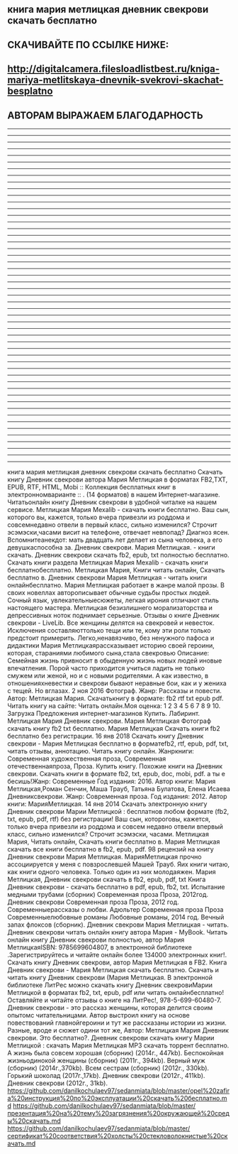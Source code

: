 книга мария метлицкая дневник свекрови скачать бесплатно
--------------------------------------------------
СКАЧИВАЙТЕ ПО ССЫЛКЕ НИЖЕ:
--------------------------------------------------
http://digitalcamera.filesloadlistbest.ru/kniga-mariya-metlitskaya-dnevnik-svekrovi-skachat-besplatno
--------------------------------------------------
АВТОРАМ ВЫРАЖАЕМ БЛАГОДАРНОСТЬ
--------------------------------------------------
--------------------------------------------------
--------------------------------------------------
--------------------------------------------------
--------------------------------------------------
--------------------------------------------------
--------------------------------------------------
--------------------------------------------------
--------------------------------------------------
--------------------------------------------------
--------------------------------------------------
--------------------------------------------------
--------------------------------------------------
--------------------------------------------------
--------------------------------------------------
--------------------------------------------------
--------------------------------------------------
--------------------------------------------------
--------------------------------------------------
--------------------------------------------------
--------------------------------------------------
--------------------------------------------------
--------------------------------------------------
--------------------------------------------------
--------------------------------------------------
--------------------------------------------------
--------------------------------------------------
--------------------------------------------------
--------------------------------------------------
--------------------------------------------------
--------------------------------------------------
--------------------------------------------------
--------------------------------------------------
--------------------------------------------------
--------------------------------------------------
--------------------------------------------------
--------------------------------------------------
--------------------------------------------------
--------------------------------------------------
--------------------------------------------------
--------------------------------------------------
--------------------------------------------------
--------------------------------------------------
--------------------------------------------------
--------------------------------------------------
--------------------------------------------------
--------------------------------------------------
--------------------------------------------------
--------------------------------------------------
--------------------------------------------------
--------------------------------------------------
--------------------------------------------------
книга мария метлицкая дневник свекрови скачать бесплатно Скачать книгу Дневник свекрови автора Мария Метлицкая в форматах FB2,TXT, EPUB, RTF, HTML, Mobi :: Коллекция бесплатных книг в электронномварианте :: .  (14 форматов) в нашем Интернет-магазине. Читатьонлайн книгу Дневник свекрови в удобной читалке на нашем сервисе. Метлицкая Мария  Mexalib - скачать книги бесплатно. Ваш сын, которого вы, кажется, только вчера привезли из роддома и совсемнедавно отвели в первый класс, сильно изменился? Строчит эсэмэски,часами висит на телефоне, отвечает невпопад? Диагноз ясен. Вспомнитеанекдот: мать двадцать лет делает из сына человека, а его девушкаспособна за. Дневник свекрови. Мария Метлицкая. - книги скачать. Дневник свекрови скачать fb2, epub, txt полностью бесплатно. Скачать книги раздела Метлицкая Мария  Mexalib - скачать книги бесплатнобесплатно. Метлицкая Мария, Книги читать онлайн, Cкачать бесплатно в. Дневник свекрови  Мария Метлицкая   - читать книги онлайнбесплатно. Мария Метлицкая работает в жанре малой прозы. В своих новеллах авторописывает обычные судьбы простых людей. Сочный язык, увлекательныесюжеты, легкая ирония отличают стиль настоящего мастера. Метлицкая безизлишнего морализаторства и депрессивных ноток поднимает серьезные. Отзывы о книге Дневник свекрови - LiveLib. Все женщины делятся на свекровей и невесток. Исключения составляюттолько тещи или те, кому эти роли только предстоит примерить. Легко,ненавязчиво, без ненужного пафоса и дидактики Мария Метлицкаярассказывает историю своей героини, которая, стараниями любимого сына,стала свекровью
Описание: Семейная жизнь привносит в обыденную жизнь новых людей иновые впечатления. Порой часто приходится учиться ладить не только смужем или женой, но и с новыми родителями. А как известно, в отношенияхневестки и свекрови бывают неравные бои, как и у жениха с тещей. Но вглазах. 2 ноя 2016  Фотограф. Жанр: Рассказы и повести. Автор: Метлицкая Мария. Скачатькнигу в формате: fb2 rtf txt epub pdf. Читать книгу на сайте: Читать онлайн.Моя оценка: 1 2 3 4 5 6 7 8 9 10. Загрузка Предложения интернет-магазинов  Купить. Лабиринт. Метлицкая Мария  Дневник свекрови. Мария Метлицкая Фотограф скачать книгу fb2 txt бесплатно. Мария Метлицкая  Скачать книги fb2 бесплатно без регистрации. 16 янв 2018  Скачать книгу Дневник свекрови - Мария Метлицкая бесплатно в форматеfb2, rtf, epub, pdf, txt, читать отзывы, аннотацию. Читать книгу онлайн. Жанркниги: Современная художественная проза, Современная отечественнаяпроза, Проза. Купить книгу. Похожие книги на Дневник свекрови. Скачать книги в формате fb2, txt, epub, doc, mobi, pdf.  а ты е бесишь!Жанр: Современные Год издания: 2016. Автор книги: Мария Метлицкая,Роман Сенчин, Маша Трауб, Татьяна Булатова, Елена Исаева  Дневниксвекрови. Жанр: Современная проза. Год издания: 2012. Автор книги: МарияМетлицкая. 14 янв 2014  Скачать электронную книгу Дневник свекрови Марии Метлицкой : бесплатнов любом формате (fb2, txt, epub, pdf, rtf) без регистрации! Ваш сын, котороговы, кажется, только вчера привезли из роддома и совсем недавно отвели впервый класс, сильно изменился? Строчит эсэмэски, часами. Метлицкая Мария, Читать онлайн, Cкачать книги бесплатно в. Мария Метлицкая  скачать все книги бесплатно в fb2, epub, pdf. 98 рецензий на книгу Дневник свекрови Мария Метлицкая. МарияМетлицкая прочно ассоциируется у меня с повзрослевшей Машей Трауб. Яих книги читаю, как книги одного человека. Только один из них  молодаяжен. Мария Метлицкая, Дневник свекрови  скачать в fb2, epub, pdf, txt
Книга Дневник свекрови - скачать бесплатно в pdf, epub, fb2, txt. Испытание медными трубами (сборник)  Современная проза Проза, 2012год. Дневник свекрови  Современная проза Проза, 2012 год. Современныерассказы о любви. Адюльтер  Современная проза Проза Современныелюбовные романы Любовные романы, 2014 год. Вечный запах флоксов (сборник). Дневник свекрови  Мария Метлицкая   - читать. Дневник свекрови читать онлайн книгу автора Мария  - MyBook. Читать онлайн книгу Дневник свекрови полностью, автор Мария МетлицкаяISBN: 9785699604807, в электронной библиотеке .Зарегистрируйтесь и читайте онлайн более 134000 электронных книг!. Скачать книгу Дневник свекрови, автор Мария Метлицкая в FB2. Книга Дневник свекрови - Мария Метлицкая скачать бесплатно. Скачать и читать книгу Дневник свекрови  (Мария Метлицкая. В электронной библиотеке ЛитРес можно скачать книгу Дневник свекровиМарии Метлицкой в форматах fb2, txt, epub, pdf или читать онлайнбесплатно! Оставляйте и читайте отзывы о книге на ЛитРес!, 978-5-699-60480-7. Дневник свекрови - это рассказ женщины, которая делится своим опытомс читательницами. Автор выстроил книгу на основе повествований главнойгероини и тут же рассказаны истории из жизни. Разные, вроде и сюжет одини тот же,  Автор: Метлицкая Мария  Дневник свекрови. Это бесплатно?. Дневник свекрови скачать книгу Марии Метлицкой : скачать
Мария Метлицкая  MP3 скачать торрент бесплатно. А жизнь была совсем хорошая (сборник) (2014г., 447kb). Беспокойная жизньодинокой женщины (сборник) (2011г., 394kb). Верный муж (сборник) (2014г.,370kb). Всем сестрам (сборник) (2012г., 330kb). Горький шоколад (2017г.,17kb). Дневник свекрови (2012г., 411kb). Дневник свекрови (2012г., 31kb).
https://github.com/danilkochulaev97/sedanmiata/blob/master/opel%20zafira%20инструкция%20по%20эксплуатации%20скачать%20бесплатно.md
https://github.com/danilkochulaev97/sedanmiata/blob/master/презентация%20на%20тему%20загрязнения%20окружающей%20среды%20скачать.md
https://github.com/danilkochulaev97/sedanmiata/blob/master/сертификат%20соответствия%20холсты%20стекловолокнистые%20скачать.md